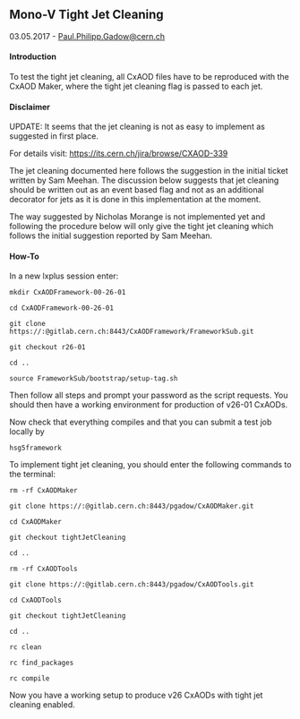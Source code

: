 ## Mono-V Tight Jet Cleaning

03.05.2017 - Paul.Philipp.Gadow@cern.ch

#### Introduction

To test the tight jet cleaning, all CxAOD files have to be reproduced with the CxAOD Maker, where the tight jet cleaning flag is passed to each jet.


#### Disclaimer

UPDATE: It seems that the jet cleaning is not as easy to implement as suggested in first place.

For details visit: https://its.cern.ch/jira/browse/CXAOD-339

The jet cleaning documented here follows the suggestion in the initial ticket written by Sam Meehan. The discussion below suggests that jet cleaning should be written out as an event based flag and not as an additional decorator for jets as it is done in this implementation at the moment.

The way suggested by Nicholas Morange is not implemented yet and following the procedure below will only give the tight jet cleaning which follows the initial suggestion reported by Sam Meehan.

#### How-To

In a new lxplus session enter:

```mkdir CxAODFramework-00-26-01```

```cd CxAODFramework-00-26-01```

```git clone https://:@gitlab.cern.ch:8443/CxAODFramework/FrameworkSub.git```

```git checkout r26-01```

```cd ..```

```source FrameworkSub/bootstrap/setup-tag.sh```

Then follow all steps and prompt your password as the script requests. You should then have a working environment for production of v26-01 CxAODs.

Now check that everything compiles and that you can submit a test job locally by

```hsg5framework```

To implement tight jet cleaning, you should enter the following commands to the terminal:

```rm -rf CxAODMaker```

```git clone https://:@gitlab.cern.ch:8443/pgadow/CxAODMaker.git```

```cd CxAODMaker```

```git checkout tightJetCleaning```

```cd ..```

```rm -rf CxAODTools```

```git clone https://:@gitlab.cern.ch:8443/pgadow/CxAODTools.git```

```cd CxAODTools```

```git checkout tightJetCleaning```

```cd ..```

```rc clean```

```rc find_packages```

```rc compile```


Now you have a working setup to produce v26 CxAODs with tight jet cleaning enabled.